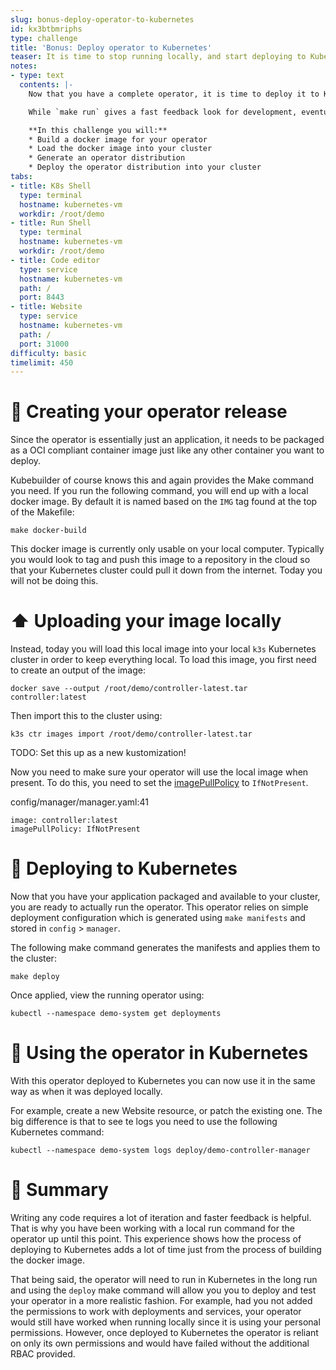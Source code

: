 ```yaml
---
slug: bonus-deploy-operator-to-kubernetes
id: kx3btbmriphs
type: challenge
title: 'Bonus: Deploy operator to Kubernetes'
teaser: It is time to stop running locally, and start deploying to Kubernetes
notes:
- type: text
  contents: |-
    Now that you have a complete operator, it is time to deploy it to Kubernetes!

    While `make run` gives a fast feedback look for development, eventually you will need to deploy your operator to a cluster.

    **In this challenge you will:**
    * Build a docker image for your operator
    * Load the docker image into your cluster
    * Generate an operator distribution
    * Deploy the operator distribution into your cluster
tabs:
- title: K8s Shell
  type: terminal
  hostname: kubernetes-vm
  workdir: /root/demo
- title: Run Shell
  type: terminal
  hostname: kubernetes-vm
  workdir: /root/demo
- title: Code editor
  type: service
  hostname: kubernetes-vm
  path: /
  port: 8443
- title: Website
  type: service
  hostname: kubernetes-vm
  path: /
  port: 31000
difficulty: basic
timelimit: 450
---
```


🎁 Creating your operator release
==============

Since the operator is essentially just an application, it needs to be packaged as a OCI compliant container image just like any other container you want to deploy.

Kubebuilder of course knows this and again provides the Make command you need. If you run the following command, you will end up with a local docker image. By default it is named based on the `IMG` tag found at the top of the Makefile:
```
make docker-build
```

This docker image is currently only usable on your local computer. Typically you would look to tag and push this image to a repository in the cloud so that your Kubernetes cluster could pull it down from the internet. Today you will not be doing this.

⬆️ Uploading your image locally
==============

Instead, today you will load this local image into your local `k3s` Kubernetes cluster in order to keep everything local. To load this image, you first need to create an output of the image:
```
docker save --output /root/demo/controller-latest.tar controller:latest
```

Then import this to the cluster using:
```
k3s ctr images import /root/demo/controller-latest.tar
```

TODO: Set this up as a new kustomization!

Now you need to make sure your operator will use the local image when present. To do this, you need to set the [imagePullPolicy](https://kubernetes.io/docs/concepts/containers/images/#image-pull-policy) to `IfNotPresent`.

config/manager/manager.yaml:41
```
image: controller:latest
imagePullPolicy: IfNotPresent
```


🛫 Deploying to Kubernetes
==============

Now that you have your application packaged and available to your cluster, you are ready to actually run the operator. This operator relies on simple deployment configuration which is generated using `make manifests` and stored in `config` > `manager`.

The following make command generates the manifests and applies them to the cluster:
```
make deploy
```

Once applied, view the running operator using:
```
kubectl --namespace demo-system get deployments
```

🛝 Using the operator in Kubernetes
==============

With this operator deployed to Kubernetes you can now use it in the same way as when it was deployed locally.

For example, create a new Website resource, or patch the existing one. The big difference is that to see te logs you need to use the following Kubernetes command:

```
kubectl --namespace demo-system logs deploy/demo-controller-manager
```


📕 Summary
==============

Writing any code requires a lot of iteration and faster feedback is helpful. That is why you have been working with a local run command for the operator up until this point. This experience shows how the process of deploying to Kubernetes adds a lot of time just from the process of building the docker image.

That being said, the operator will need to run in Kubernetes in the long run and using the `deploy` make command will allow you you to deploy and test your operator in a more realistic fashion. For example, had you not added the permissions to work with deployments and services, your operator would still have worked when running locally since it is using your personal permissions. However, once deployed to Kubernetes the operator is reliant on only its own permissions and would have failed without the additional RBAC provided.
